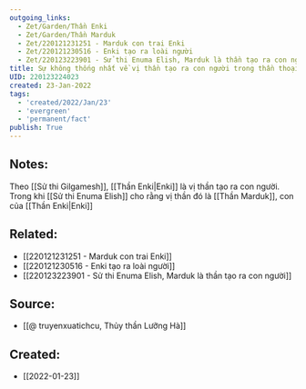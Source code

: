 ```yaml
---
outgoing_links:
  - Zet/Garden/Thần Enki
  - Zet/Garden/Thần Marduk
  - Zet/220121231251 - Marduk con trai Enki
  - Zet/220121230516 - Enki tạo ra loài người
  - Zet/220123223901 - Sử thi Enuma Elish, Marduk là thần tạo ra con người
title: Sự không thống nhất về vị thần tạo ra con người trong thần thoại Lưỡng Hà
UID: 220123224023
created: 23-Jan-2022
tags:
  - 'created/2022/Jan/23'
  - 'evergreen'
  - 'permanent/fact'
publish: True
---
```

## Notes:
Theo [[Sử thi Gilgamesh]], [[Thần Enki|Enki]] là vị thần tạo ra con người. Trong khi [[Sử thi Enuma Elish]] cho rằng vị thần đó là [[Thần Marduk]], con của [[Thần Enki|Enki]]
## Related:
- [[220121231251 - Marduk con trai Enki]]
- [[220121230516 - Enki tạo ra loài người]]
- [[220123223901 - Sử thi Enuma Elish, Marduk là thần tạo ra con người]]

## Source:
- [[@ truyenxuatichcu, Thủy thần Lưỡng Hà]]



## Created:
- [[2022-01-23]]
